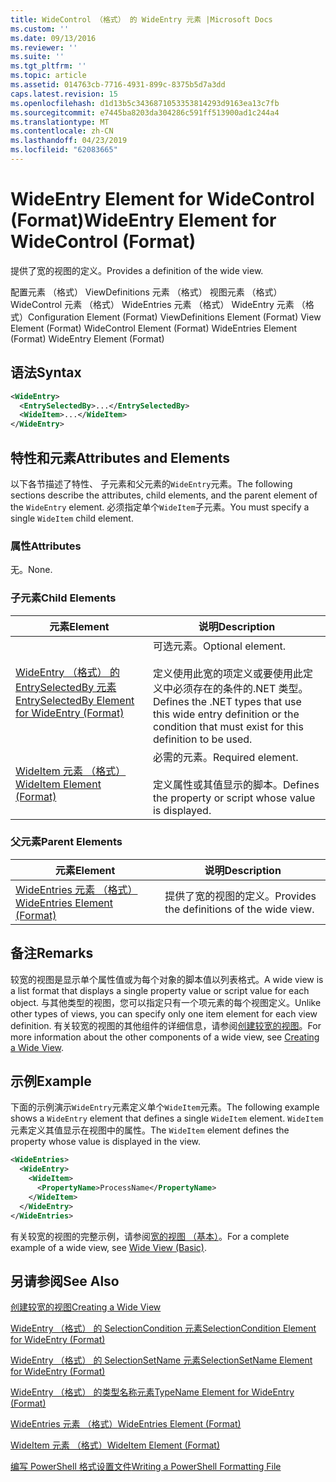 ```yaml
---
title: WideControl （格式） 的 WideEntry 元素 |Microsoft Docs
ms.custom: ''
ms.date: 09/13/2016
ms.reviewer: ''
ms.suite: ''
ms.tgt_pltfrm: ''
ms.topic: article
ms.assetid: 014763cb-7716-4931-899c-8375b5d7a3dd
caps.latest.revision: 15
ms.openlocfilehash: d1d13b5c3436871053353814293d9163ea13c7fb
ms.sourcegitcommit: e7445ba8203da304286c591ff513900ad1c244a4
ms.translationtype: MT
ms.contentlocale: zh-CN
ms.lasthandoff: 04/23/2019
ms.locfileid: "62083665"
---
```

# <a name="wideentry-element-for-widecontrol-format"></a><span data-ttu-id="ee296-102">WideEntry Element for WideControl (Format)</span><span class="sxs-lookup"><span data-stu-id="ee296-102">WideEntry Element for WideControl (Format)</span></span>

<span data-ttu-id="ee296-103">提供了宽的视图的定义。</span><span class="sxs-lookup"><span data-stu-id="ee296-103">Provides a definition of the wide view.</span></span>

<span data-ttu-id="ee296-104">配置元素 （格式） ViewDefinitions 元素 （格式） 视图元素 （格式） WideControl 元素 （格式） WideEntries 元素 （格式） WideEntry 元素 （格式）</span><span class="sxs-lookup"><span data-stu-id="ee296-104">Configuration Element (Format) ViewDefinitions Element (Format) View Element (Format) WideControl Element (Format) WideEntries Element (Format) WideEntry Element (Format)</span></span>

## <a name="syntax"></a><span data-ttu-id="ee296-105">语法</span><span class="sxs-lookup"><span data-stu-id="ee296-105">Syntax</span></span>

```xml
<WideEntry>
  <EntrySelectedBy>...</EntrySelectedBy>
  <WideItem>...</WideItem>
</WideEntry>
```

## <a name="attributes-and-elements"></a><span data-ttu-id="ee296-106">特性和元素</span><span class="sxs-lookup"><span data-stu-id="ee296-106">Attributes and Elements</span></span>

<span data-ttu-id="ee296-107">以下各节描述了特性、 子元素和父元素的`WideEntry`元素。</span><span class="sxs-lookup"><span data-stu-id="ee296-107">The following sections describe the attributes, child elements, and the parent element of the `WideEntry` element.</span></span> <span data-ttu-id="ee296-108">必须指定单个`WideItem`子元素。</span><span class="sxs-lookup"><span data-stu-id="ee296-108">You must specify a single `WideItem` child element.</span></span>

### <a name="attributes"></a><span data-ttu-id="ee296-109">属性</span><span class="sxs-lookup"><span data-stu-id="ee296-109">Attributes</span></span>

<span data-ttu-id="ee296-110">无。</span><span class="sxs-lookup"><span data-stu-id="ee296-110">None.</span></span>

### <a name="child-elements"></a><span data-ttu-id="ee296-111">子元素</span><span class="sxs-lookup"><span data-stu-id="ee296-111">Child Elements</span></span>

|<span data-ttu-id="ee296-112">元素</span><span class="sxs-lookup"><span data-stu-id="ee296-112">Element</span></span>|<span data-ttu-id="ee296-113">说明</span><span class="sxs-lookup"><span data-stu-id="ee296-113">Description</span></span>|
|-------------|-----------------|
|[<span data-ttu-id="ee296-114">WideEntry （格式） 的 EntrySelectedBy 元素</span><span class="sxs-lookup"><span data-stu-id="ee296-114">EntrySelectedBy Element for WideEntry (Format)</span></span>](./entryselectedby-element-for-wideentry-format.md)|<span data-ttu-id="ee296-115">可选元素。</span><span class="sxs-lookup"><span data-stu-id="ee296-115">Optional element.</span></span><br /><br /> <span data-ttu-id="ee296-116">定义使用此宽的项定义或要使用此定义中必须存在的条件的.NET 类型。</span><span class="sxs-lookup"><span data-stu-id="ee296-116">Defines the .NET types that use this wide entry definition or the condition that must exist for this definition to be used.</span></span>|
|[<span data-ttu-id="ee296-117">WideItem 元素 （格式）</span><span class="sxs-lookup"><span data-stu-id="ee296-117">WideItem Element (Format)</span></span>](./wideitem-element-for-widecontrol-format.md)|<span data-ttu-id="ee296-118">必需的元素。</span><span class="sxs-lookup"><span data-stu-id="ee296-118">Required element.</span></span><br /><br /> <span data-ttu-id="ee296-119">定义属性或其值显示的脚本。</span><span class="sxs-lookup"><span data-stu-id="ee296-119">Defines the property or script whose value is displayed.</span></span>|

### <a name="parent-elements"></a><span data-ttu-id="ee296-120">父元素</span><span class="sxs-lookup"><span data-stu-id="ee296-120">Parent Elements</span></span>

|<span data-ttu-id="ee296-121">元素</span><span class="sxs-lookup"><span data-stu-id="ee296-121">Element</span></span>|<span data-ttu-id="ee296-122">说明</span><span class="sxs-lookup"><span data-stu-id="ee296-122">Description</span></span>|
|-------------|-----------------|
|[<span data-ttu-id="ee296-123">WideEntries 元素 （格式）</span><span class="sxs-lookup"><span data-stu-id="ee296-123">WideEntries Element (Format)</span></span>](./wideentries-element-for-widecontrol-format.md)|<span data-ttu-id="ee296-124">提供了宽的视图的定义。</span><span class="sxs-lookup"><span data-stu-id="ee296-124">Provides the definitions of the wide view.</span></span>|

## <a name="remarks"></a><span data-ttu-id="ee296-125">备注</span><span class="sxs-lookup"><span data-stu-id="ee296-125">Remarks</span></span>

<span data-ttu-id="ee296-126">较宽的视图是显示单个属性值或为每个对象的脚本值以列表格式。</span><span class="sxs-lookup"><span data-stu-id="ee296-126">A wide view is a list format that displays a single property value or script value for each object.</span></span> <span data-ttu-id="ee296-127">与其他类型的视图，您可以指定只有一个项元素的每个视图定义。</span><span class="sxs-lookup"><span data-stu-id="ee296-127">Unlike other types of views, you can specify only one item element for each view definition.</span></span> <span data-ttu-id="ee296-128">有关较宽的视图的其他组件的详细信息，请参阅[创建较宽的视图](./creating-a-wide-view.md)。</span><span class="sxs-lookup"><span data-stu-id="ee296-128">For more information about the other components of a wide view, see [Creating a Wide View](./creating-a-wide-view.md).</span></span>

## <a name="example"></a><span data-ttu-id="ee296-129">示例</span><span class="sxs-lookup"><span data-stu-id="ee296-129">Example</span></span>

<span data-ttu-id="ee296-130">下面的示例演示`WideEntry`元素定义单个`WideItem`元素。</span><span class="sxs-lookup"><span data-stu-id="ee296-130">The following example shows a `WideEntry` element that defines a single `WideItem` element.</span></span> <span data-ttu-id="ee296-131">`WideItem`元素定义其值显示在视图中的属性。</span><span class="sxs-lookup"><span data-stu-id="ee296-131">The `WideItem` element defines the property whose value is displayed in the view.</span></span>

```xml
<WideEntries>
  <WideEntry>
    <WideItem>
      <PropertyName>ProcessName</PropertyName>
    </WideItem>
  </WideEntry>
</WideEntries>

```

<span data-ttu-id="ee296-132">有关较宽的视图的完整示例，请参阅[宽的视图 （基本）](./wide-view-basic.md)。</span><span class="sxs-lookup"><span data-stu-id="ee296-132">For a complete example of a wide view, see [Wide View (Basic)](./wide-view-basic.md).</span></span>

## <a name="see-also"></a><span data-ttu-id="ee296-133">另请参阅</span><span class="sxs-lookup"><span data-stu-id="ee296-133">See Also</span></span>

[<span data-ttu-id="ee296-134">创建较宽的视图</span><span class="sxs-lookup"><span data-stu-id="ee296-134">Creating a Wide View</span></span>](./creating-a-wide-view.md)

[<span data-ttu-id="ee296-135">WideEntry （格式） 的 SelectionCondition 元素</span><span class="sxs-lookup"><span data-stu-id="ee296-135">SelectionCondition Element for WideEntry (Format)</span></span>](./selectioncondition-element-for-entryselectedby-for-widecontrol-format.md)

[<span data-ttu-id="ee296-136">WideEntry （格式） 的 SelectionSetName 元素</span><span class="sxs-lookup"><span data-stu-id="ee296-136">SelectionSetName Element for WideEntry (Format)</span></span>](./selectionsetname-element-for-entryselectedby-for-widecontrol-format.md)

[<span data-ttu-id="ee296-137">WideEntry （格式） 的类型名称元素</span><span class="sxs-lookup"><span data-stu-id="ee296-137">TypeName Element for WideEntry (Format)</span></span>](./typename-element-for-entryselectedby-for-wideentry-format.md)

[<span data-ttu-id="ee296-138">WideEntries 元素 （格式）</span><span class="sxs-lookup"><span data-stu-id="ee296-138">WideEntries Element (Format)</span></span>](./wideentries-element-for-widecontrol-format.md)

[<span data-ttu-id="ee296-139">WideItem 元素 （格式）</span><span class="sxs-lookup"><span data-stu-id="ee296-139">WideItem Element (Format)</span></span>](./wideitem-element-for-widecontrol-format.md)

[<span data-ttu-id="ee296-140">编写 PowerShell 格式设置文件</span><span class="sxs-lookup"><span data-stu-id="ee296-140">Writing a PowerShell Formatting File</span></span>](./writing-a-powershell-formatting-file.md)
